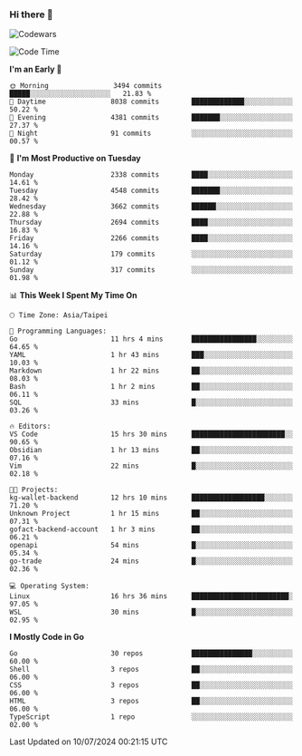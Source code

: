 ### Hi there 👋

![Codewars](https://www.codewars.com/users/omegaatt36/badges/small)

<!--START_SECTION:waka-->
![Code Time](http://img.shields.io/badge/Code%20Time-2%2C594%20hrs%2020%20mins-blue)

**I'm an Early 🐤** 

```text
🌞 Morning                3494 commits        █████░░░░░░░░░░░░░░░░░░░░   21.83 % 
🌆 Daytime                8038 commits        █████████████░░░░░░░░░░░░   50.22 % 
🌃 Evening                4381 commits        ███████░░░░░░░░░░░░░░░░░░   27.37 % 
🌙 Night                  91 commits          ░░░░░░░░░░░░░░░░░░░░░░░░░   00.57 % 
```
📅 **I'm Most Productive on Tuesday** 

```text
Monday                   2338 commits        ████░░░░░░░░░░░░░░░░░░░░░   14.61 % 
Tuesday                  4548 commits        ███████░░░░░░░░░░░░░░░░░░   28.42 % 
Wednesday                3662 commits        ██████░░░░░░░░░░░░░░░░░░░   22.88 % 
Thursday                 2694 commits        ████░░░░░░░░░░░░░░░░░░░░░   16.83 % 
Friday                   2266 commits        ████░░░░░░░░░░░░░░░░░░░░░   14.16 % 
Saturday                 179 commits         ░░░░░░░░░░░░░░░░░░░░░░░░░   01.12 % 
Sunday                   317 commits         ░░░░░░░░░░░░░░░░░░░░░░░░░   01.98 % 
```


📊 **This Week I Spent My Time On** 

```text
🕑︎ Time Zone: Asia/Taipei

💬 Programming Languages: 
Go                       11 hrs 4 mins       ████████████████░░░░░░░░░   64.65 % 
YAML                     1 hr 43 mins        ███░░░░░░░░░░░░░░░░░░░░░░   10.03 % 
Markdown                 1 hr 22 mins        ██░░░░░░░░░░░░░░░░░░░░░░░   08.03 % 
Bash                     1 hr 2 mins         ██░░░░░░░░░░░░░░░░░░░░░░░   06.11 % 
SQL                      33 mins             █░░░░░░░░░░░░░░░░░░░░░░░░   03.26 % 

🔥 Editors: 
VS Code                  15 hrs 30 mins      ███████████████████████░░   90.65 % 
Obsidian                 1 hr 13 mins        ██░░░░░░░░░░░░░░░░░░░░░░░   07.16 % 
Vim                      22 mins             █░░░░░░░░░░░░░░░░░░░░░░░░   02.18 % 

🐱‍💻 Projects: 
kg-wallet-backend        12 hrs 10 mins      ██████████████████░░░░░░░   71.20 % 
Unknown Project          1 hr 15 mins        ██░░░░░░░░░░░░░░░░░░░░░░░   07.31 % 
gofact-backend-account   1 hr 3 mins         ██░░░░░░░░░░░░░░░░░░░░░░░   06.21 % 
openapi                  54 mins             █░░░░░░░░░░░░░░░░░░░░░░░░   05.34 % 
go-trade                 24 mins             █░░░░░░░░░░░░░░░░░░░░░░░░   02.36 % 

💻 Operating System: 
Linux                    16 hrs 36 mins      ████████████████████████░   97.05 % 
WSL                      30 mins             █░░░░░░░░░░░░░░░░░░░░░░░░   02.95 % 
```

**I Mostly Code in Go** 

```text
Go                       30 repos            ███████████████░░░░░░░░░░   60.00 % 
Shell                    3 repos             ██░░░░░░░░░░░░░░░░░░░░░░░   06.00 % 
CSS                      3 repos             ██░░░░░░░░░░░░░░░░░░░░░░░   06.00 % 
HTML                     3 repos             ██░░░░░░░░░░░░░░░░░░░░░░░   06.00 % 
TypeScript               1 repo              ░░░░░░░░░░░░░░░░░░░░░░░░░   02.00 % 
```




 Last Updated on 10/07/2024 00:21:15 UTC
<!--END_SECTION:waka-->

<!--
**omegaatt36/omegaatt36** is a ✨ _special_ ✨ repository because its `README.md` (this file) appears on your GitHub profile.

Here are some ideas to get you started:

- 🔭 I’m currently working on ...
- 🌱 I’m currently learning ...
- 👯 I’m looking to collaborate on ...
- 🤔 I’m looking for help with ...
- 💬 Ask me about ...
- 📫 How to reach me: ...
- 😄 Pronouns: ...
- ⚡ Fun fact: ...
-->
